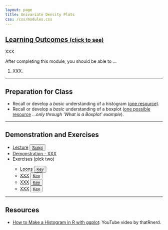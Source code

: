 ```yaml
---
layout: page
title: Univariate Density Plots
css: /css/modules.css
---
```


<div class="panel-group-ILOs">
  <div class="panel panel-default">
    <div class="panel-heading">
      <h2 class="panel-title">
        <a data-toggle="collapse" href="#ILOs">Learning Outcomes <small>(click to see)</small></a>
      </h2>
    </div>
    <div id="ILOs" class="panel-collapse collapse">
      <div class="panel-body">
XXX
<p>After completing this module, you should be able to ...</p>

<ol>
  <li>XXX.</li>
</ol>
      </div>
    </div>
  </div>
</div>

----

## Preparation for Class

* Recall or develop a *basic* understanding of a histogram ([one resource](https://www.youtube.com/watch?v=YLPDPglvePY)).
* Recall or develop a *basic* understanding of a boxplot ([one possible resource](https://towardsdatascience.com/understanding-boxplots-5e2df7bcbd51) ...*only through 'What is a Boxplot' example*).

----

## Demonstration and Exercises

<ul>
  <li><a href="Univariate_Density/Lecture_BlackBears.html">Lecture</a> <button type="button" class="btn btn-light btn-sm btn-space"><a href="Univariate_Density/Lecture_BlackBears.R">Script</a></button></li>
  <li><a href="Univariate_Density/Demo_XXX.html">Demonstration - XXX</a></li>
  <li>Exercises (pick two)</li>
  <ul>
    <li><a href="Univariate_Density/CE_Loons.html">Loons</a> <button type="button" class="btn btn-light btn-sm btn-space"><a href="Univariate_Density/CE_Loons.R">Key</a></button></li>
    <li><a href="Univariate_Density/CE_XXX.html">XXX</a> <button type="button" class="btn btn-light btn-sm btn-space"><a href="Univariate_Density/CE_XXX.R">Key</a></button></li>
    <li><a href="Univariate_Density/CE_XXX.html">XXX</a> <button type="button" class="btn btn-light btn-sm btn-space"><a href="Univariate_Density/CE_XXX.R">Key</a></button></li>
    <li><a href="Univariate_Density/CE_XXX.html">XXX</a> <button type="button" class="btn btn-light btn-sm btn-space"><a href="Univariate_Density/CE_XXX.R">Key</a></button></li>
  </ul>
</ul>

----

## Resources

* [How to Make a Histogram in R with ggplot](https://www.youtube.com/watch?v=uWsYFqXGnoQ): YouTube video by thatRnerd.

